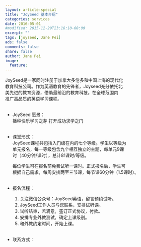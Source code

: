 ```yaml
---
layout: article-special
title: "JoySeed 基本介绍"
categories: services
date: 2016-05-01
#modified: 2015-12-29T23:18:10-08:00
excerpt: ""
tags: [joyseed, Jane Pei]
ads: false
comments: false
share: false
author: Jane Pei
image:
  feature:
---
```


JoySeed是一家同时注册于加拿大多伦多和中国上海的现代化     <br/>
教育科技公司。作为英语教育的先锋者，Joyseed充分依托北     <br/>
美先进的教育资源，借助最前沿的教育科技，在全球范围内      <br/>
推广高品质的英语学习课程。                                <br/><br/>

* JoySeed 愿景：                                          <br/>
  播种快乐学习之芽  打开成功求学之门                      <br/><br/>

* 课堂形式：                                              <br/>
  JoySeed课程共包括入门级在内的七个等级。学生以等级为     <br/>
  单元报名，每一等级包含九个相互独立的主题，每单元9课     <br/>
  时（40分钟/课时），总计81课时/等级。                    <br/>
  
  每位学生可在报名前免费试听一课时。正式报名后，学生可           <br/>
  根据自己需求，每周安排两至三节课，每节课60分钟（1.5课时）。    <br/><br/>

* 报名流程：                                               <br/>
  1.	关注微信公众号：JoySeed英语，留言预约试听。          <br/>
  2.	JoySeed工作人员与您联系，安排试听课。                <br/>
  3.	试听结束，若满意，签订正式协议，付款。               <br/>
  4.	安排专业外教测试，确定上课级别。                     <br/>
  5.	和外教约定时间，开始上课。                           <br/><br/>
  
* 联系方式：                                               <br/>

